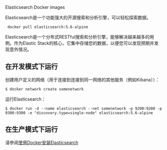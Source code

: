 Elasticsearch Docker images

Elasticsearch是一个功能强大的开源搜索和分析引擎，可以轻松探索数据。



```
 docker pull elasticsearch:5.6-alpine
```



Elasticsearch是一个分布式RESTful搜索和分析引擎，能够解决越来越多的用例。作为Elastic Stack的核心，它集中存储您的数据，以便您可以发现预期并发现意外情况。



## 在开发模式下运行

创建用户定义的网络（用于连接到连接到同一网络的其他服务（例如Kibana））：

```
$ docker network create somenetwork
```

运行Elasticsearch：

```
$ docker run -d --name elasticsearch --net somenetwork -p 9200:9200 -p 9300:9300 -e "discovery.type=single-node" elasticsearch:5.6-alpine
```

## 在生产模式下运行

请参阅[使用Docker安装Elasticsearch](https://www.elastic.co/guide/en/elasticsearch/reference/6.x/docker.html)